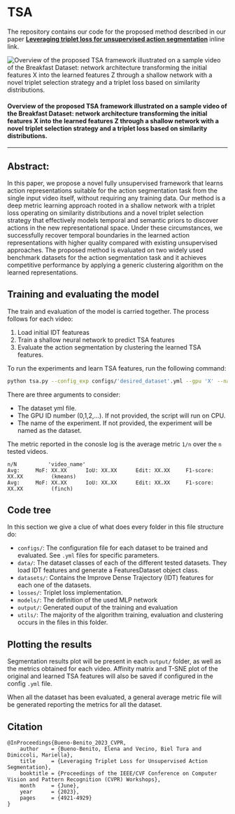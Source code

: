 # TSA
The repository contains our code for the proposed method described in our paper [**Leveraging triplet loss for unsupervised action segmentation**](https://arxiv.org/abs/2304.06403) inline link.
  
![Overview of the proposed TSA framework illustrated on a sample video of the Breakfast Dataset: network architecture transforming the initial features X into the learned features Z through a shallow network with a novel triplet selection strategy and a triplet loss based on similarity distributions.](figures/frameworkdef.jpg)
#### Overview of the proposed TSA framework illustrated on a sample video of the Breakfast Dataset: network architecture transforming the initial features X into the learned features Z through a shallow network with a novel triplet selection strategy and a triplet loss based on similarity distributions.

-----

## Abstract:
In this paper, we propose a novel fully unsupervised framework that learns action representations suitable for the action segmentation task from the single input video itself, without requiring any training data. Our method is a deep metric learning approach rooted in a shallow network with a triplet loss operating on similarity distributions and a novel triplet selection strategy that effectively models temporal and semantic priors to discover actions in the new representational space. Under these circumstances, we successfully recover temporal boundaries in the learned action representations with higher quality compared with existing unsupervised approaches. The proposed method is evaluated on two widely used benchmark datasets for the action segmentation task and it achieves competitive performance by applying a generic clustering algorithm on the learned representations.

## Training and evaluating the model
The train and evaluation of the model is carried together. The process follows for each video:
1. Load initial IDT featureas
2. Train a shallow neural network to predict TSA features
3. Evaluate the action segmentation by clustering the learned TSA features.

To run the experiments and learn TSA features, run the following command:

```bash
python tsa.py --config_exp configs/'desired_dataset'.yml --gpu 'X' --name 'experiment_name'
```

There are three arguments to consider:
* The dataset yml file.
* The GPU ID number (0,1,2,...). If not provided, the script will run on CPU.
* The name of the experiment. If not provided, the experiment will be named as the dataset.

The metric reported in the conosle log is the average metric `1/n` over the `n` tested videos.
```
n/N          'video_name'
Avg:     MoF: XX.XX      IoU: XX.XX      Edit: XX.XX     F1-score: XX.XX         (kmeans)
Avg:     MoF: XX.XX      IoU: XX.XX      Edit: XX.XX     F1-score: XX.XX         (finch)
```

## Code tree
In this section we give a clue of what does every folder in this file structure do: 
* `configs/`: The configuration file for each dataset to be trained and evaluated. See `.yml` files for specific parameters.
* `data/`: The dataset classes of each of the different tested datasets. They load IDT features and generate a FeaturesDataset object class.
* `datasets/`: Contains the Improve Dense Trajectory (IDT) features for each one of the datasets.
* `losses/`: Triplet loss implementation.
* `models/`: The definition of the used MLP network
* `output/`: Generated ouput of the training and evaluation 
* `utils/`: The majority of the algorithm training, evaluation and clustering occurs in the files in this folder.


## Plotting the results
Segmentation results plot will be present in each `output/` folder, as well as the metrics obtained for each video. Affinity matrix and T-SNE plot of the original and learned TSA features will also be saved if configured in the config `.yml` file.

When all the dataset has been evaluated, a general average metric file will be generated reporting the metrics for all the dataset.

## Citation
```
@InProceedings{Bueno-Benito_2023_CVPR,
    author    = {Bueno-Benito, Elena and Vecino, Biel Tura and Dimiccoli, Mariella},
    title     = {Leveraging Triplet Loss for Unsupervised Action Segmentation},
    booktitle = {Proceedings of the IEEE/CVF Conference on Computer Vision and Pattern Recognition (CVPR) Workshops},
    month     = {June},
    year      = {2023},
    pages     = {4921-4929}
}
```
